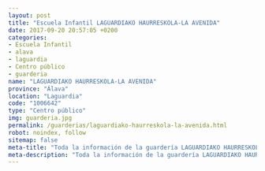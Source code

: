 ```yaml
---
layout: post
title: "Escuela Infantil LAGUARDIAKO HAURRESKOLA-LA AVENIDA"
date: 2017-09-20 20:57:05 +0200
categories:
- Escuela Infantil
- alava
- laguardia
- Centro público
- guarderia
name: "LAGUARDIAKO HAURRESKOLA-LA AVENIDA"
province: "Álava"
location: "Laguardia"
code: "1006642"
type: "Centro público"
img: guarderia.jpg
permalink: /guarderias/laguardiako-haurreskola-la-avenida.html
robot: noindex, follow
sitemap: false
meta-title: "Toda la información de la guardería LAGUARDIAKO HAURRESKOLA-LA AVENIDA"
meta-description: "Toda la información de la guardería LAGUARDIAKO HAURRESKOLA-LA AVENIDA"
---
```

